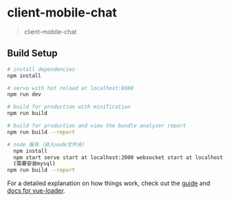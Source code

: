 # client-mobile-chat

> client-mobile-chat

## Build Setup

``` bash
# install dependencies
npm install

# serve with hot reload at localhost:8080
npm run dev

# build for production with minification
npm run build

# build for production and view the bundle analyzer report
npm run build --report

# node 服务（进入node文件夹）
  npm install
  npm start serve start at localhost:2000 websocket start at localhost:2021
  (需要安装mysql)
npm run build --report
```

For a detailed explanation on how things work, check out the [guide](http://vuejs-templates.github.io/webpack/) and [docs for vue-loader](http://vuejs.github.io/vue-loader).

